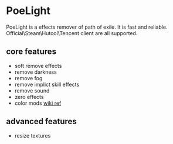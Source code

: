 # PoeLight

PoeLight is a effects remover of path of exile. It is fast and reliable. Official\Steam\Hutool\Tencent client are all supported.

## core features

* soft remove effects
* remove darkness
* remove fog
* remove implict skill effects
* remove sound
* zero effects
* color mods [wiki ref](https://github.com/dotsx/PoeLight/wiki/color-mod-cases)

## advanced features
* resize textures


